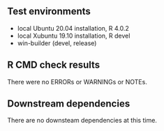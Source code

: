 ## Test environments

- local Ubuntu 20.04 installation, R 4.0.2
- local Xubuntu 19.10 installation, R devel
- win-builder (devel, release)

## R CMD check results

There were no ERRORs or WARNINGs or NOTEs.

## Downstream dependencies

There are no downsteam dependencies at this time.
